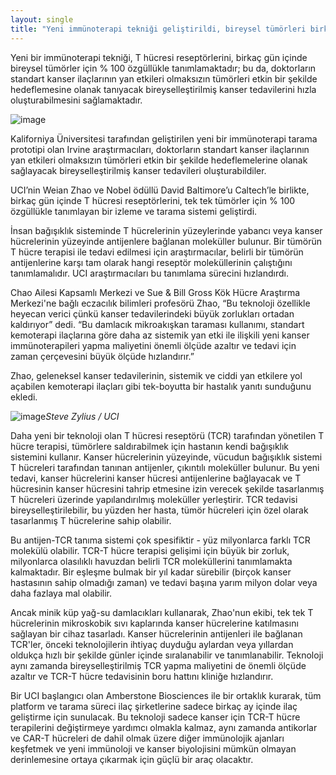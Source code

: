 ```yaml
---
layout: single
title: "Yeni immünoterapi tekniği geliştirildi, bireysel tümörleri birkaç gün içinde % 100 özgüllükle tanımlayabilir"
---
```


Yeni bir immünoterapi tekniği, T hücresi reseptörlerini, birkaç gün içinde bireysel tümörler için % 100 özgüllükle tanımlamaktadır; bu da, doktorların standart kanser ilaçlarının yan etkileri olmaksızın tümörleri etkin bir şekilde hedeflemesine olanak tanıyacak bireyselleştirilmiş kanser tedavilerini hızla oluşturabilmesini sağlamaktadır.

![image](https://storage.googleapis.com/mmc-cdn-bucket/uploads/2018/11/62091ba6-cancer.jpg)

Kaliforniya Üniversitesi tarafından geliştirilen yeni bir immünoterapi tarama prototipi olan Irvine araştırmacıları, doktorların standart kanser ilaçlarının yan etkileri olmaksızın tümörleri etkin bir şekilde hedeflemelerine olanak sağlayacak bireyselleştirilmiş kanser tedavileri oluşturabildiler.

UCI’nin Weian Zhao ve Nobel ödüllü David Baltimore’u Caltech’le birlikte, birkaç gün içinde T hücresi reseptörlerini, tek tek tümörler için % 100 özgüllükle tanımlayan bir izleme ve tarama sistemi geliştirdi.

İnsan bağışıklık sisteminde T hücrelerinin yüzeylerinde yabancı veya kanser hücrelerinin yüzeyinde antijenlere bağlanan moleküller bulunur. Bir tümörün T hücre terapisi ile tedavi edilmesi için araştırmacılar, belirli bir tümörün antijenlerine karşı tam olarak hangi reseptör moleküllerinin çalıştığını tanımlamalıdır. UCI araştırmacıları bu tanımlama sürecini hızlandırdı.

<script async src="//pagead2.googlesyndication.com/pagead/js/adsbygoogle.js"></script>
<ins class="adsbygoogle"
     style="display:block; text-align:center;"
     data-ad-layout="in-article"
     data-ad-format="fluid"
     data-ad-client="ca-pub-7868661326160958"
     data-ad-slot="3072558811"></ins>
<script>
     (adsbygoogle = window.adsbygoogle || []).push({});
</script>

Chao Ailesi Kapsamlı Merkezi ve Sue & Bill Gross Kök Hücre Araştırma Merkezi'ne bağlı eczacılık bilimleri profesörü Zhao, “Bu teknoloji özellikle heyecan verici çünkü kanser tedavilerindeki büyük zorlukları ortadan kaldırıyor” dedi. “Bu damlacık mikroakışkan taraması kullanımı, standart kemoterapi ilaçlarına göre daha az sistemik yan etki ile ilişkili yeni kanser immünoterapileri yapma maliyetini önemli ölçüde azaltır ve tedavi için zaman çerçevesini büyük ölçüde hızlandırır.”

Zhao, geleneksel kanser tedavilerinin, sistemik ve ciddi yan etkilere yol açabilen kemoterapi ilaçları gibi tek-boyutta bir hastalık yanıtı sunduğunu ekledi.

![image](https://news.uci.edu/wp-content/uploads/2018/11/zhao_03_sz-768x558.jpg)*Steve Zylius / UCI*

Daha yeni bir teknoloji olan T hücresi reseptörü (TCR) tarafından yönetilen T hücre terapisi, tümörlere saldırabilmek için hastanın kendi bağışıklık sistemini kullanır. Kanser hücrelerinin yüzeyinde, vücudun bağışıklık sistemi T hücreleri tarafından tanınan antijenler, çıkıntılı moleküller bulunur. Bu yeni tedavi, kanser hücrelerini kanser hücresi antijenlerine bağlayacak ve T hücresinin kanser hücresini tahrip etmesine izin verecek şekilde tasarlanmış T hücreleri üzerinde yapılandırılmış moleküller yerleştirir. TCR tedavisi bireyselleştirilebilir, bu yüzden her hasta, tümör hücreleri için özel olarak tasarlanmış T hücrelerine sahip olabilir.

Bu antijen-TCR tanıma sistemi çok spesifiktir - yüz milyonlarca farklı TCR molekülü olabilir. TCR-T hücre terapisi gelişimi için büyük bir zorluk, milyonlarca olasılıklı havuzdan belirli TCR moleküllerini tanımlamakta kalmaktadır. Bir eşleşme bulmak bir yıl kadar sürebilir (birçok kanser hastasının sahip olmadığı zaman) ve tedavi başına yarım milyon dolar veya daha fazlaya mal olabilir.

<script async src="//pagead2.googlesyndication.com/pagead/js/adsbygoogle.js"></script>
<ins class="adsbygoogle"
     style="display:block; text-align:center;"
     data-ad-layout="in-article"
     data-ad-format="fluid"
     data-ad-client="ca-pub-7868661326160958"
     data-ad-slot="3072558811"></ins>
<script>
     (adsbygoogle = window.adsbygoogle || []).push({});
</script>

Ancak minik küp yağ-su damlacıkları kullanarak, Zhao'nun ekibi, tek tek T hücrelerinin mikroskobik sıvı kaplarında kanser hücrelerine katılmasını sağlayan bir cihaz tasarladı. Kanser hücrelerinin antijenleri ile bağlanan TCR'ler, önceki teknolojilerin ihtiyaç duyduğu aylardan veya yıllardan oldukça hızlı bir şekilde günler içinde sıralanabilir ve tanımlanabilir. Teknoloji aynı zamanda bireyselleştirilmiş TCR yapma maliyetini de önemli ölçüde azaltır ve TCR-T hücre tedavisinin boru hattını kliniğe hızlandırır.

Bir UCI başlangıcı olan Amberstone Biosciences ile bir ortaklık kurarak, tüm platform ve tarama süreci ilaç şirketlerine sadece birkaç ay içinde ilaç geliştirme için sunulacak. Bu teknoloji sadece kanser için TCR-T hücre terapilerini değiştirmeye yardımcı olmakla kalmaz, aynı zamanda antikorlar ve CAR-T hücreleri de dahil olmak üzere diğer immünolojik ajanları keşfetmek ve yeni immünoloji ve kanser biyolojisini mümkün olmayan derinlemesine ortaya çıkarmak için güçlü bir araç olacaktır.
